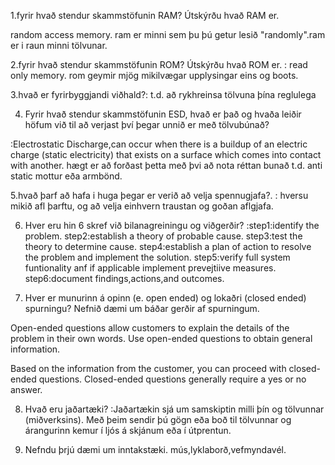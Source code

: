 1.fyrir hvað stendur skammstöfunin RAM? Útskýrðu hvað RAM er.

random access memory. ram er minni sem þu þú getur lesið "randomly".ram er i raun minni tölvunar.




2.fyrir hvað stendur skammstöfunin ROM? Útskýrðu hvað ROM er.
: read only memory. rom geymir mjög mikilvægar upplysingar eins og boots.



3.hvað er fyrirbyggjandi viðhald?:
t.d. að rykhreinsa tölvuna þína reglulega


4. Fyrir hvað stendur skammstöfunin ESD, hvað er það og hvaða leiðir höfum við til að
verjast því þegar unnið er með tölvubúnað?

:Electrostatic Discharge,can occur when there is a buildup of an electric charge (static electricity) that exists on a surface which comes into contact with another.
hægt er að forðast þetta með þvi að nota réttan bunað t.d.  anti static mottur eða armbönd.

5.hvað þarf að hafa i huga þegar er verið að velja spennugjafa?.
: hversu mikið afl þarftu,  og að velja einhvern traustan og goðan aflgjafa.

6. Hver eru hin 6 skref við bilanagreiningu og viðgerðir?
:step1:identify the problem.
step2:establish a theory of probable cause.
step3:test the theory to determine cause.
step4:establish a plan of action to resolve the problem and implement the solution.
step5:verify full system funtionality anf if applicable implement prevejtiive measures.
step6:document findings,actions,and outcomes.



7. Hver er munurinn á opinn (e. open ended) og lokaðri (closed ended) spurningu?
Nefnið dæmi um báðar gerðir af spurningum.

Open-ended questions allow customers to explain the details of the problem in their own words. Use open-ended questions to obtain general information.


Based on the information from the customer, you can proceed with closed-ended questions. Closed-ended questions generally require a yes or no answer.


8. Hvað eru jaðartæki?
:Jaðartækin sjá um samskiptin milli þín og tölvunnar (miðverksins). Með þeim sendir þú gögn eða boð til tölvunnar og  árangurinn kemur í ljós á skjánum eða í útprentun.


9. Nefndu þrjú dæmi um inntakstæki.
mús,lyklaborð,vefmyndavél.


































